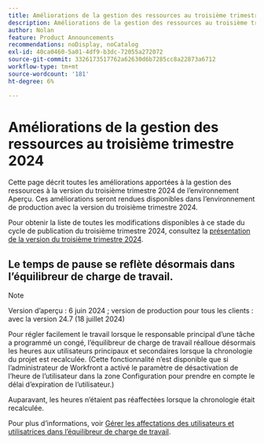 ```yaml
---
title: Améliorations de la gestion des ressources au troisième trimestre 2024
description: Améliorations de la gestion des ressources au troisième trimestre 2024
author: Nolan
feature: Product Announcements
recommendations: noDisplay, noCatalog
exl-id: 40ca0460-5a01-4df9-b3dc-72055a272072
source-git-commit: 3326173517762a62630d6b7285cc8a22873a6712
workflow-type: tm+mt
source-wordcount: '181'
ht-degree: 6%

---
```


# Améliorations de la gestion des ressources au troisième trimestre 2024

Cette page décrit toutes les améliorations apportées à la gestion des ressources à la version du troisième trimestre 2024 de l’environnement Aperçu. Ces améliorations seront rendues disponibles dans l’environnement de production avec la version du troisième trimestre 2024.

Pour obtenir la liste de toutes les modifications disponibles à ce stade du cycle de publication du troisième trimestre 2024, consultez la [présentation de la version du troisième trimestre 2024](/help/quicksilver/product-announcements/product-releases/24-q3-release-activity/24-q3-release-overview.md).

## Le temps de pause se reflète désormais dans l’équilibreur de charge de travail.

>[!NOTE]
>
>Version d’aperçu : 6 juin 2024 ; version de production pour tous les clients : avec la version 24.7 (18 juillet 2024)

Pour régler facilement le travail lorsque le responsable principal d’une tâche a programmé un congé, l’équilibreur de charge de travail réalloue désormais les heures aux utilisateurs principaux et secondaires lorsque la chronologie du projet est recalculée. (Cette fonctionnalité n’est disponible que si l’administrateur de Workfront a activé le paramètre de désactivation de l’heure de l’utilisateur dans la zone Configuration pour prendre en compte le délai d’expiration de l’utilisateur.)

Auparavant, les heures n’étaient pas réaffectées lorsque la chronologie était recalculée.

Pour plus d’informations, voir [Gérer les affectations des utilisateurs et utilisatrices dans l’équilibreur de charge de travail](/help/quicksilver/resource-mgmt/workload-balancer/manage-user-allocations-workload-balancer.md).
